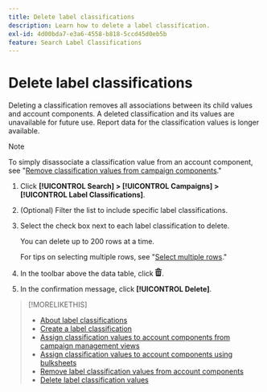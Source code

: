 ```yaml
---
title: Delete label classifications
description: Learn how to delete a label classification.
exl-id: 4d00bda7-e3a6-4558-b818-5ccd45d0eb5b
feature: Search Label Classifications
---
```

# Delete label classifications

Deleting a classification removes all associations between its child values and account components. A deleted classification and its values are unavailable for future use. Report data for the classification values is longer available.

>[!NOTE]
>
>To simply disassociate a classification value from an account component, see "[Remove classification values from campaign components](classification-values-remove.md)."

1. Click **[!UICONTROL Search] > [!UICONTROL Campaigns] > [!UICONTROL Label Classifications]**.

1. (Optional) Filter the list to include specific label classifications.

1. Select the check box next to each label classification to delete.

   You can delete up to 200 rows at a time.

   For tips on selecting multiple rows, see "[Select multiple rows](/help/search-social-commerce/common-tasks/navigation-editing-selection/multiple-rows-select.md)."

1. In the toolbar above the data table, click ![Delete](/help/search-social-commerce/assets/delete.png "Delete").

1. In the confirmation message, click **[!UICONTROL Delete]**.

>[!MORELIKETHIS]
>
>* [About label classifications](classification-about.md)
>* [Create a label classification](classification-create.md)
>* [Assign classification values to account components from campaign management views](classification-values-assign-campaign-management.md)
>* [Assign classification values to account components using bulksheets](classification-values-assign-bulksheets.md)
>* [Remove label classification values from account components](classification-values-remove.md)
>* [Delete label classification values](classification-values-delete.md)
